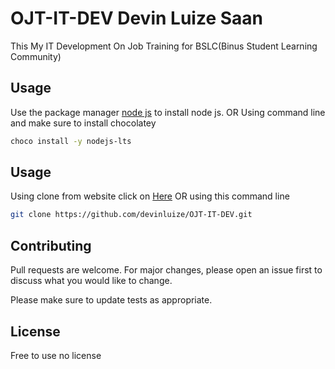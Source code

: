 # OJT-IT-DEV Devin Luize Saan

This My IT Development On Job Training for BSLC(Binus Student Learning Community)

## Usage

Use the package manager [node js](https://nodejs.org/en/download/) to install node js. OR Using command line and make sure to install chocolatey

```bash
choco install -y nodejs-lts
```

## Usage

Using clone from website click on [Here](https://github.com/devinluize/OJT-IT-DEV.git) OR using this command line

```bash
git clone https://github.com/devinluize/OJT-IT-DEV.git
```

## Contributing

Pull requests are welcome. For major changes, please open an issue first to discuss what you would like to change.

Please make sure to update tests as appropriate.

## License

Free to use no license
